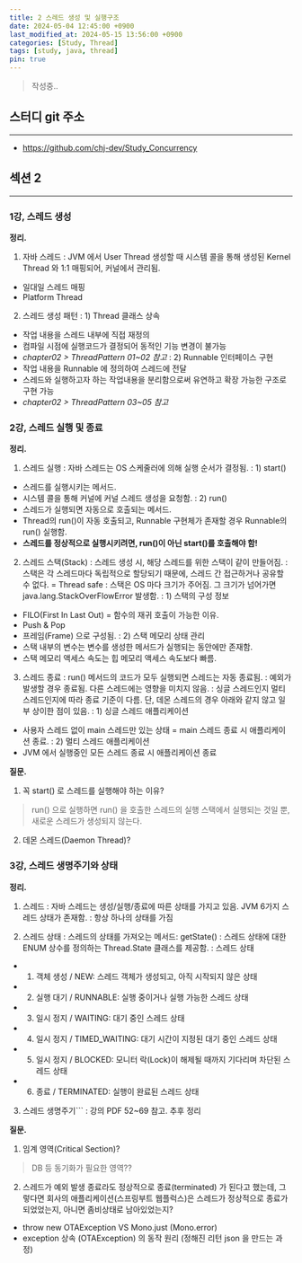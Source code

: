 ```yaml
---
title: 2 스레드 생성 및 실행구조
date: 2024-05-04 12:45:00 +0900
last_modified_at: 2024-05-15 13:56:00 +0900
categories: [Study, Thread]
tags: [study, java, thread]
pin: true
---
```


> 작성중..

## 스터디 git 주소
<hr/>

- <https://github.com/chj-dev/Study_Concurrency>


## 섹션 2
<hr/>

### 1강, 스레드 생성

**정리.**

1. 자바 스레드
: JVM 에서 User Thread 생성할 때 시스템 콜을 통해 생성된 Kernel Thread 와 1:1 매핑되어, 커널에서 관리됨.   
- 일대일 스레드 매핑   
- Platform Thread    

2. 스레드 생성 패턴
: 1) Thread 클래스 상속   
- 작업 내용을 스레드 내부에 직접 재정의  
- 컴파일 시점에 실행코드가 결정되어 동적인 기능 변경이 불가능   
- *chapter02 > ThreadPattern 01~02 참고*
: 2) Runnable 인터페이스 구현   
- 작업 내용을 Runnable 에 정의하여 스레드에 전달   
- 스레드와 실행하고자 하는 작업내용을 분리함으로써 유연하고 확장 가능한 구조로 구현 가능   
- *chapter02 > ThreadPattern 03~05 참고*


### 2강, 스레드 실행 및 종료

**정리.**

1. 스레드 실행
: 자바 스레드는 OS 스케줄러에 의해 실행 순서가 결정됨.
: 1) start()   
- 스레드를 실행시키는 메서드.   
- 시스템 콜을 통해 커널에 커널 스레드 생성을 요청함.
: 2) run()   
- 스레드가 실행되면 자동으로 호출되는 메서드.   
- Thread의 run()이 자동 호출되고, Runnable 구현체가 존재할 경우 Runnable의 run() 실행함.   
- **스레드를 정상적으로 실행시키려면, run()이 아닌 start()를 호출해야 함!**

2. 스레드 스택(Stack)
: 스레드 생성 시, 해당 스레드를 위한 스택이 같이 만들어짐.
: 스택은 각 스레드마다 독립적으로 할당되기 때문에, 스레드 간 접근하거나 공유할 수 없다. = Thread safe
: 스택은 OS 마다 크기가 주어짐. 그 크기가 넘어가면 java.lang.StackOverFlowError 발생함.
: 1) 스택의 구성 정보   
- FILO(First In Last Out) = 함수의 재귀 호출이 가능한 이유.   
- Push & Pop   
- 프레임(Frame) 으로 구성됨.
: 2) 스택 메모리 상태 관리   
- 스택 내부의 변수는 변수를 생성한 메서드가 실행되는 동안에만 존재함.   
- 스택 메모리 액세스 속도는 힙 메모리 액세스 속도보다 빠름.

3. 스레드 종료
: run() 메서드의 코드가 모두 실행되면 스레드는 자동 종료됨.
: 예외가 발생할 경우 종료됨. 다른 스레드에는 영향을 미치지 않음.
: 싱글 스레드인지 멀티 스레드인지에 따라 종료 기준이 다름. 단, 데몬 스레드의 경우 아래와 같지 않고 일부 상이한 점이 있음.
: 1) 싱글 스레드 애플리케이션   
- 사용자 스레드 없이 main 스레드만 있는 상태 = main 스레드 종료 시 애플리케이션 종료.
: 2) 멀티 스레드 애플리케이션   
- JVM 에서 실행중인 모든 스레드 종료 시 애플리케이션 종료

**질문.**
1. 꼭 start() 로 스레드를 실행해야 하는 이유?
> run() 으로 실행하면 run() 을 호출한 스레드의 실행 스택에서 실행되는 것일 뿐, 새로운 스레드가 생성되지 않는다.

2. 데몬 스레드(Daemon Thread)?


### 3강, 스레드 생명주기와 상태

**정리.**

1. 스레드
: 자바 스레드는 생성/실행/종료에 따른 상태를 가지고 있음. JVM 6가지 스레드 상태가 존재함.
: 항상 하나의 상태를 가짐

2. 스레드 상태
: 스레드의 상태를 가져오는 메서드: getState()
: 스레드 상태에 대한 ENUM 상수를 정의하는 Thread.State 클래스를 제공함.
: 스레드 상태   
- 1) 객체 생성 / NEW: 스레드 객체가 생성되고, 아직 시작되지 않은 상태   
- 2) 실행 대기 / RUNNABLE: 실행 중이거나 실행 가능한 스레드 상태   
- 3) 일시 정지 / WAITING: 대기 중인 스레드 상태   
- 4) 일시 정지 / TIMED_WAITING: 대기 시간이 지정된 대기 중인 스레드 상태   
- 5) 일시 정지 / BLOCKED: 모니터 락(Lock)이 해제될 때까지 기다리며 차단된 스레드 상태   
- 6) 종료 / TERMINATED: 실행이 완료된 스레드 상태

3. 스레드 생명주기```
: 강의 PDF 52~69 참고. 추후 정리



**질문.**

1. 임계 영역(Critical Section)?
> DB 등 동기화가 필요한 영역??

2. 스레드가 예외 발생 종료라도 정상적으로 종료(terminated) 가 된다고 했는데,
   그렇다면 회사의 애플리케이션(스프링부트 웹플럭스)은 스레드가 정상적으로 종료가 되었었는지, 아니면 좀비상태로 남아있었는지?
- throw new OTAException VS Mono.just (Mono.error)
- exception 상속 (OTAException) 의 동작 원리 (정해진 리턴 json 을 만드는 과정)
